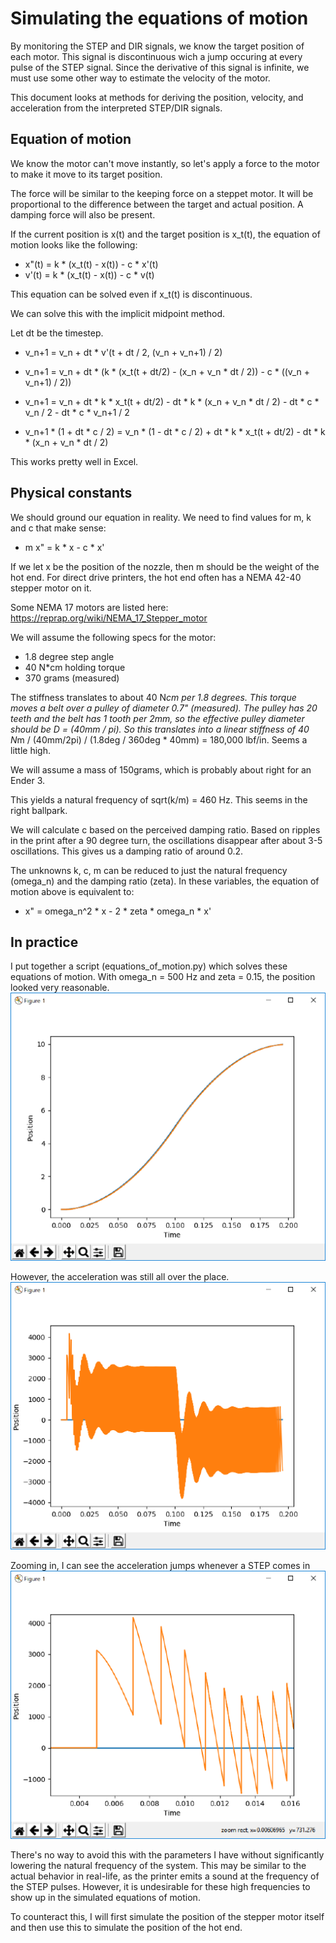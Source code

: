 # Simulating the equations of motion

By monitoring the STEP and DIR signals, we know the target position of each motor.  This signal is discontinuous wich a jump occuring at every pulse of the STEP signal.  Since the derivative of this signal is infinite, we must use some other way to estimate the velocity of the motor.

This document looks at methods for deriving the position, velocity, and acceleration from the interpreted STEP/DIR signals.

## Equation of motion

We know the motor can't move instantly, so let's apply a force to the motor to make it move to its target position.

The force will be similar to the keeping force on a steppet motor.  It will be proportional to the difference between the target and actual position.  A damping force will also be present.

If the current position is x(t) and the target position is x_t(t), the equation of motion looks like the following:

* x"(t) = k * (x_t(t) - x(t)) - c * x'(t)
* v'(t) = k * (x_t(t) - x(t)) - c * v(t)

This equation can be solved even if x_t(t) is discontinuous.

We can solve this with the implicit midpoint method.

Let dt be the timestep.

* v_n+1 = v_n + dt * v'(t + dt / 2, (v_n + v_n+1) / 2)
* v_n+1 = v_n + dt * (k * (x_t(t + dt/2) - (x_n + v_n * dt / 2)) - c * ((v_n + v_n+1) / 2))


* v_n+1 = v_n + dt * k * x_t(t + dt/2) - dt * k * (x_n + v_n * dt / 2) - dt * c * v_n / 2 - dt * c * v_n+1 / 2
* v_n+1 * (1 + dt * c / 2) = v_n * (1 - dt * c / 2) + dt * k * x_t(t + dt/2) - dt * k * (x_n + v_n * dt / 2)

This works pretty well in Excel.

## Physical constants

We should ground our equation in reality.  We need to find values for m, k and c that make sense:

* m x" = k * x - c * x'

If we let x be the position of the nozzle, then m should be the weight of the hot end.  For direct drive printers, the hot end often has a NEMA 42-40 stepper motor on it.

Some NEMA 17 motors are listed here: https://reprap.org/wiki/NEMA_17_Stepper_motor

We will assume the following specs for the motor:
* 1.8 degree step angle
* 40 N*cm holding torque
* 370 grams (measured)

The stiffness translates to about 40 N*cm per 1.8 degrees.  This torque moves a belt over a pulley of diameter 0.7" (measured).  The pulley has 20 teeth and the belt has 1 tooth per 2mm, so the effective pulley diameter should be D = (40mm / pi). So this translates into a linear stiffness of 40 N*m / (40mm/2pi) / (1.8deg / 360deg * 40mm) = 180,000 lbf/in.  Seems a little high.

We will assume a mass of 150grams, which is probably about right for an Ender 3. 

This yields a natural frequency of sqrt(k/m) = 460 Hz.  This seems in the right ballpark.

We will calculate c based on the perceived damping ratio.  Based on ripples in the print after a 90 degree turn, the oscillations disappear after about 3-5 oscillations.  This gives us a damping ratio of around 0.2.

The unknowns k, c, m can be reduced to just the natural frequency (omega_n) and the damping ratio (zeta).  In these variables, the equation of motion above is equivalent to:
* x" = omega_n^2 * x - 2 * zeta * omega_n * x'

## In practice

I put together a script (equations_of_motion.py) which solves these equations of motion.  With omega_n = 500 Hz and zeta = 0.15, the position looked very reasonable.
![](.motion_images/position_vs_time.png.png)

However, the acceleration was still all over the place.
![](.motion_images/accel_vs_time.png.png)

Zooming in, I can see the acceleration jumps whenever a STEP comes in
![](.motion_images/zoomed_accel_vs_time.png)

There's no way to avoid this with the parameters I have without significantly lowering the natural frequency of the system.  This may be similar to the actual behavior in real-life, as the printer emits a sound at the frequency of the STEP pulses.  However, it is undesirable for these high frequencies to show up in the simulated equations of motion.

To counteract this, I will first simulate the position of the stepper motor itself and then use this to simulate the position of the hot end.
